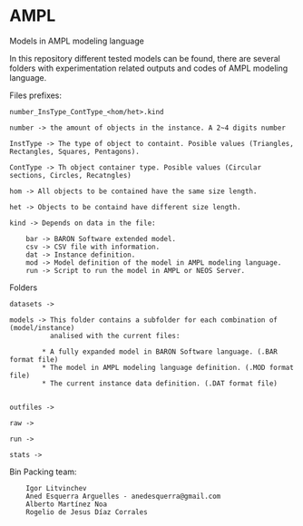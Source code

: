 # AMPL
Models in AMPL modeling language

In this repository different tested models can be found, there are several folders with experimentation related outputs and codes of AMPL modeling language.

Files prefixes: 

	number_InsType_ContType_<hom/het>.kind

	number -> the amount of objects in the instance. A 2~4 digits number

	InstType -> The type of object to containt. Posible values (Triangles, Rectangles, Squares, Pentagons).
	 
	ContType -> Th object container type. Posible values (Circular sections, Circles, Recatngles)

	hom -> All objects to be contained have the same size length.

	het -> Objects to be containd have different size length.

	kind -> Depends on data in the file:
		
		bar -> BARON Software extended model.
		csv -> CSV file with information.
		dat -> Instance definition. 
		mod -> Model definition of the model in AMPL modeling language.
		run -> Script to run the model in AMPL or NEOS Server.

Folders

	datasets -> 

	models -> This folder contains a subfolder for each combination of (model/instance) 
			  analised with the current files: 
			
			* A fully expanded model in BARON Software language. (.BAR format file)			
			* The model in AMPL modeling language definition. (.MOD format file)			
			* The current instance data definition. (.DAT format file)
			
	
	outfiles ->  

	raw -> 

	run ->

	stats ->
	

Bin Packing team:
		
		Igor Litvinchev
		Aned Esquerra Arguelles - anedesquerra@gmail.com
		Alberto Martínez Noa
		Rogelio de Jesus Díaz Corrales
